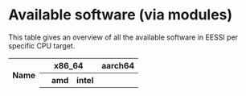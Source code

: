 # Available software (via modules)

This table gives an overview of all the available software in EESSI per specific CPU target.

<p id="time"></p>
<table id="overview_table" class="ui celled table" style="width:100%">
    <thead>
        <tr>
            <th rowspan="3">Name</th>
            <th colspan="7">x86_64</th>
            <th colspan="3">aarch64</th>
        </tr>
        </tr>
            <th colspan="1"></th>
            <th colspan="3">amd</th>
            <th colspan="3">intel</th>
            <th colspan="3"></th>
        </tr>
        <tr>
            <th colspan="1"></th>
            <th colspan="1"></th>
            <th colspan="1"></th>
            <th colspan="1"></th>
            <th colspan="1"></th>
            <th colspan="1"></th>
            <th colspan="1"></th>
            <th colspan="1"></th>
            <th colspan="1"></th>
            <th colspan="1"></th>
        </tr>
    </thead>
</table>
